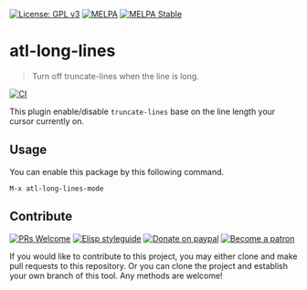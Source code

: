 [![License: GPL v3](https://img.shields.io/badge/License-GPL%20v3-blue.svg)](https://www.gnu.org/licenses/gpl-3.0)
[![MELPA](https://melpa.org/packages/atl-long-lines-badge.svg)](https://melpa.org/#/atl-long-lines)
[![MELPA Stable](https://stable.melpa.org/packages/atl-long-lines-badge.svg)](https://stable.melpa.org/#/atl-long-lines)

# atl-long-lines
> Turn off truncate-lines when the line is long.

[![CI](https://github.com/jcs-elpa/atl-long-lines/actions/workflows/test.yml/badge.svg)](https://github.com/jcs-elpa/atl-long-lines/actions/workflows/test.yml)

This plugin enable/disable `truncate-lines` base on the line length your
cursor currently on.

## Usage

You can enable this package by this following command.

```
M-x atl-long-lines-mode
```

## Contribute

[![PRs Welcome](https://img.shields.io/badge/PRs-welcome-brightgreen.svg)](http://makeapullrequest.com)
[![Elisp styleguide](https://img.shields.io/badge/elisp-style%20guide-purple)](https://github.com/bbatsov/emacs-lisp-style-guide)
[![Donate on paypal](https://img.shields.io/badge/paypal-donate-1?logo=paypal&color=blue)](https://www.paypal.me/jcs090218)
[![Become a patron](https://img.shields.io/badge/patreon-become%20a%20patron-orange.svg?logo=patreon)](https://www.patreon.com/jcs090218)

If you would like to contribute to this project, you may either
clone and make pull requests to this repository. Or you can
clone the project and establish your own branch of this tool.
Any methods are welcome!
